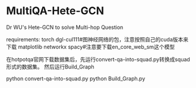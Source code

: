 # MultiQA-Hete-GCN
Dr WU's Hete-GCN to solve Multi-hop Question

requirements:
torch
dgl-cul111#图神经网络的包，注意按照自己的cuda版本来下载
matplotlib
networkx
spacy#注意要下载en_core_web_sm这个模型

在hotpotqa官网下载数据集后，先运行convert-qa-into-squad.py转换成squad形式的数据集。
然后运行Build_Graph

python convert-qa-into-squad.py
python Build_Graph.py
